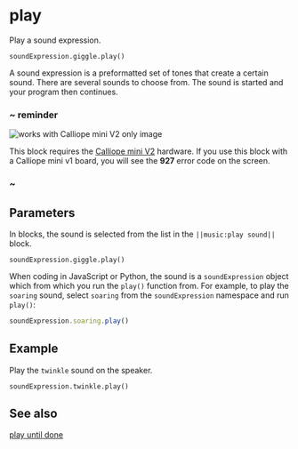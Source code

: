 # play

Play a sound expression.

```sig
soundExpression.giggle.play()
```

A sound expression is a preformatted set of tones that create a certain sound. There are several sounds to choose from. The sound is started and your program then continues.

### ~ reminder

![works with Calliope mini V2 only image](/static/v2/v2-only.png)

This block requires the [Calliope mini V2](/device/v2) hardware. If you use this block with a Calliope mini v1 board, you will see the **927** error code on the screen.

### ~

## Parameters

In blocks, the sound is selected from the list in the ``||music:play sound||`` block.

```block
soundExpression.giggle.play()
```

When coding in JavaScript or Python, the sound is a ``soundExpression`` object which from which you run the ``play()`` function from. For example, to play the ``soaring`` sound, select ``soaring`` from the ``soundExpression`` namespace and run ``play()``:

```typescript
soundExpression.soaring.play()
```

## Example

Play the ``twinkle`` sound on the speaker.

```blocks
soundExpression.twinkle.play()
```

## See also

[play until done](/reference/music/play-until-done)